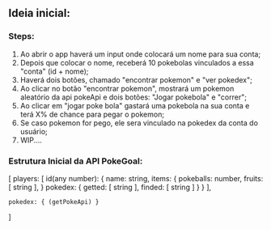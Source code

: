 ## Ideia inicial:
### Steps:
1. Ao abrir o app haverá um input onde colocará um nome para sua conta;
2. Depois que colocar o nome, receberá 10 pokebolas vinculados a essa "conta" (id + nome);
3. Haverá dois botões, chamado "encontrar pokemon" e "ver pokedex";
4. Ao clicar no botão "encontrar pokemon", mostrará um pokemon aleatório da api pokeApi e dois botões: "Jogar pokebola" e "correr";
5. Ao clicar em "jogar poke bola" gastará uma pokebola na sua conta e terá X% de chance para pegar o pokemon;
6. Se caso pokemon for pego, ele sera vinculado na pokedex da conta do usuário;
7. WIP....

### Estrutura Inicial da API PokeGoal:
[
    players: [
        id(any number): {
            name: string,
            items: {
                pokeballs: number,
                fruits: [ string ],
            }
            pokedex: {
                getted: [ string ],
                finded: [ string ]
            }
        }
    ],

    pokedex: { (getPokeApi) }
]
